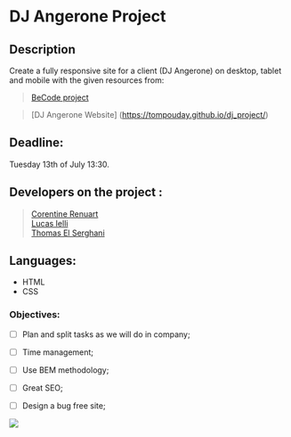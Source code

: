 # DJ Angerone Project

## Description
Create a fully responsive site for a client (DJ Angerone) on desktop, tablet and mobile with the given resources from: <br>
> [BeCode project](https://github.com/becodeorg/LIE-Hamilton-5.32/tree/master/01-main-course/01-the-field/04-html-css/03-client-project) <br>

> [DJ Angerone Website] (https://tompouday.github.io/dj_project/)

## Deadline:
Tuesday 13th of July 13:30.

## Developers on the project :
> [Corentine Renuart](https://github.com/Corentine4) <br>
> [Lucas Ielli](https://github.com/LucasIelli) <br>
> [Thomas El Serghani](https://github.com/Tompouday)


## Languages: 
- HTML
- CSS

### Objectives:
- [ ] Plan and split tasks as we will do in company;
- [ ] Time management;
- [ ] Use BEM methodology;
- [ ] Great SEO;
- [ ] Design a bug free site;


![](https://media.giphy.com/media/tn78nqWtkPltu/giphy.gif)
